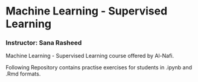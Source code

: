 # Machine Learning - Supervised Learning
### Instructor: Sana Rasheed

Machine Learning - Supervised Learning course offered by Al-Nafi.

Following Repository contains practise exercises for students in .ipynb and .Rmd formats.
